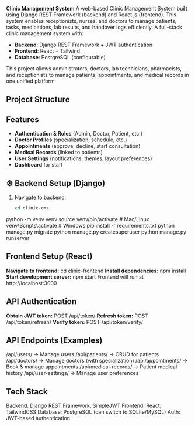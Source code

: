 **Clinic Management System**
A web-based Clinic Management System built using Django REST Framework (backend) and React.js (frontend). 
This system enables receptionists, nurses, and doctors to manage patients, tasks, medications, lab results, and handover logs efficiently.
A full-stack clinic management system with:
- **Backend**: Django REST Framework + JWT authentication  
- **Frontend**: React + Tailwind  
- **Database**: PostgreSQL (configurable)  

This project allows administrators, doctors, lab technicians, pharmacists, and receptionists to manage patients, appointments, and medical records in one unified platform

## Project Structure


##  Features
- **Authentication & Roles** (Admin, Doctor, Patient, etc.)
- **Doctor Profiles** (specialization, schedule, etc.)
- **Appointments** (approve, decline, start consultation)
- **Medical Records** (linked to patients)
- **User Settings** (notifications, themes, layout preferences)
- **Dashboard** for staff

## ⚙️ Backend Setup (Django)
1. Navigate to backend:
   ```bash
   cd clinic-cms

python -m venv venv
source venv/bin/activate   # Mac/Linux
venv\Scripts\activate      # Windows
pip install -r requirements.txt
python manage.py migrate
python manage.py createsuperuser
python manage.py runserver

## Frontend Setup (React)
**Navigate to frontend:**
cd clinic-frontend
**Install dependencies:**
npm install
**Start development server:**
npm start
Frontend will run at http://localhost:3000
## API Authentication

**Obtain JWT token:**
POST /api/token/
**Refresh token:**
POST /api/token/refresh/
**Verify token:**
POST /api/token/verify/

## API Endpoints (Examples)
/api/users/ → Manage users
/api/patients/ → CRUD for patients
/api/doctors/ → Manage doctors (with specialization)
/api/appointments/ → Book & manage appointments
/api/medical-records/ → Patient medical history
/api/user-settings/ → Manage user preferences

## Tech Stack
Backend: Django REST Framework, SimpleJWT
Frontend: React, TailwindCSS
Database: PostgreSQL (can switch to SQLite/MySQL)
Auth: JWT-based authentication

